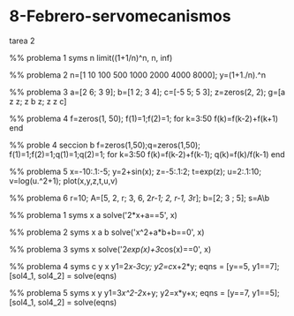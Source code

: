 # 8-Febrero-servomecanismos
tarea 2


%% problema 1
syms n
limit((1+1/n)^n, n, inf)

%% problema 2
n=[1 10 100 500 1000 2000 4000 8000];
y=(1+1./n).^n

%% problema 3
a=[2 6; 3 9]; b=[1 2; 3 4]; c=[-5 5; 5 3];
z=zeros(2, 2);
g=[a z z; z b z; z z c]

%% problema 4
f=zeros(1, 50);
f(1)=1;f(2)=1;
for k=3:50
    f(k)=f(k-2)+f(k+1)
end

%% proble 4 seccion b
f=zeros(1,50);q=zeros(1,50);
f(1)=1;f(2)=1;q(1)=1;q(2)=1;
for k=3:50
f(k)=f(k-2)+f(k-1);
q(k)=f(k)/f(k-1)
end

%% problema 5
x=-10:.1:-5;
y=2+sin(x);
z=-5:.1:2;
t=exp(z);
u=2:.1:10;
v=log(u.^2+1);
plot(x,y,z,t,u,v)

%% problema 6
r=10;
A=[5, 2, r; 3, 6, 2*r-1; 2, r-1, 3*r];
b=[2; 3 ; 5];
s=A\b


%% problema 1
syms x a 
solve('2*x+a==5', x)

%% problema 2
syms x a b
solve('x^2+a*b+b==0', x)

%% problema 3
syms x
solve('2*exp(x)+3*cos(x)==0', x)

%% problema 4
syms c y x
y1=2*x-3*c*y;
y2=c*x+2*y;
eqns = [y==5, y1==7];
[sol4_1, sol4_2] = solve(eqns)

%% problema 5
syms x y
y1=3*x^2-2*x+y;
y2=x*y+x;
eqns = [y==7, y1==5];
[sol4_1, sol4_2] = solve(eqns)
